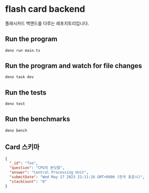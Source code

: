 # flash card backend

플래시카드 백엔드를 다루는 레포지토리입니다.

## Run the program

```sh
deno run main.ts
```

## Run the program and watch for file changes

```sh
deno task dev
```

## Run the tests

```sh
deno test
```

## Run the benchmarks

```sh
deno bench
```

## Card 스키마

```json
{
  "_id": "foo",
  "question": "CPU의 본딧말",
  "answer": "Central Processing Unit",
  "submitDate": "Wed May 17 2023 21:11:26 GMT+0900 (한국 표준시)",
  "stackCount": "0"
}
```
